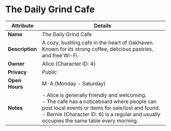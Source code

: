 # The Daily Grind Cafe

| Attribute       | Details                                                                                             |
| --------------- | --------------------------------------------------------------------------------------------------- |
| **Name**        | The Daily Grind Cafe                                                                                |
| **Description** | A cozy, bustling cafe in the heart of Oakhaven. Known for its strong coffee, delicious pastries, and free Wi-Fi. |
| **Owner**       | Alice (Character ID: 4)                                                                             |
| **Privacy**     | Public                                                                                              |
| **Open Hours** | M-A (Monday - Saturday)                                                        |
| **Notes**       |  - Alice is generally friendly and welcoming. <br> - The cafe has a noticeboard where people can post local events or items for sale/lost and found. <br> - Bernie (Character ID: 6) is a regular and usually occupies the same table every morning. | 